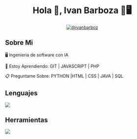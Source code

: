<h1 align="center">Hola 👋, Ivan Barboza 👨🖥️</h1>

<p align="center">
  <a href = "mailto:ibarbozaperu@gmail.com" target="blank">
    <img align="center" src="https://img.shields.io/badge/Gmail-000080?style=for-the-badge&logo=gmail&logoColor=white" alt="@ivanbarboz"/>
  </a>
</p>

## Sobre Mi
🖥️ Ingenieria de software con IA

📖 Estoy Aprendiendo: GIT | JAVASCRIPT | PHP

📋 Preguntame Sobre:  PYTHON |HTML | CSS | JAVA | SQL



## Lenguajes
<p align="left">
  <a href="https://skillicons.dev">
    <img src="https://skillicons.dev/icons?i=html,java,css,javascript,python,mysql,php" />
  </a>
</p>

## Herramientas
<p align="left">
  <a href="https://skillicons.dev">
    <img src="https://skillicons.dev/icons?i=git,vscode,github,linux,eclipse,xampp" />
  </a>
</p>


